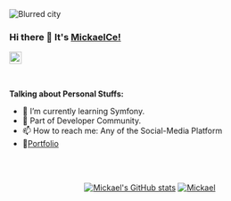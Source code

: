 <img src="https://zupimages.net/up/21/38/0fpg.jpg" alt="Blurred city">
<!-- [![MickaelCe!](https://github.com/MickaelCe/MickaelCe/blob/main/banniere.png)](https://github.com/MickaelCe/) -->

### Hi there 👋 It's [MickaelCe!](https://mickaelc.promo-66.codeur.online/mickaelc/)
<a href="https://www.linkedin.com/in/mickaelcecen/"><img align="center" alt="Saket Prag" width="22px" src="https://cdn.jsdelivr.net/npm/simple-icons@v3/icons/linkedin.svg" /></a>

<br/>

**Talking about Personal Stuffs:**

- 🌱 I’m currently learning Symfony.
- 👯 Part of Developer Community.
- 📫 How to reach me: Any of the Social-Media Platform 
- 📝[Portfolio](https://mickaelc.promo-66.codeur.online/mickaelc/)
<br/>
<br/>
<div align="center">

[![Mickael's GitHub stats](https://github-readme-stats.vercel.app/api?username=MickaelCe&theme=synthwave)](https://github.com/MickaelCe/github-readme-stats)
[![Mickael](https://github-readme-stats.vercel.app/api/top-langs/?username=MickaelCe&theme=synthwave&layout=compact)](https://github.com/MickaelCe/github-readme-stats)



</div>
